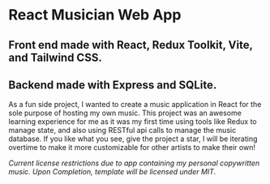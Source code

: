 # React Musician Web App

## Front end made with React, Redux Toolkit, Vite, and Tailwind CSS.

## Backend made with Express and SQLite. 

As a fun side project, I wanted to create a music application in React for the sole purpose of hosting my own music. This project was an awesome learning experience for me as it was my first time using tools like Redux to manage state, and also using RESTful api calls to manage the music database. If you like what you see, give the project a star, I will be iterating overtime to make it more customizable for other artists to make their own! 

*Current license restrictions due to app containing my personal copywritten music. Upon Completion, template will be licensed under MIT.*
